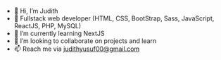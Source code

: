 - 👋 Hi, I’m Judith
- 👀 Fullstack web developer (HTML, CSS, BootStrap, Sass, JavaScript, ReactJS, PHP, MySQL)
- 🌱 I’m currently learning NextJS
- 🤗 I’m looking to collaborate on projects and learn
- 📫 Reach me via judithyusuf00@gmail.com

<!---
judithlk/judithlk is a ✨ special ✨ repository because its `README.md` (this file) appears on your GitHub profile.
You can click the Preview link to take a look at your changes.
--->
